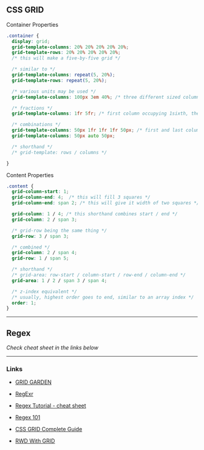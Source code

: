 ## CSS GRID

Container Properties
```css
.container {
  display: grid;
  grid-template-columns: 20% 20% 20% 20% 20%;
  grid-template-rows: 20% 20% 20% 20% 20%;
  /* this will make a five-by-five grid */

  /* similar to */
  grid-template-columns: repeat(5, 20%);
  grid-template-rows: repeat(5, 20%);

  /* various units may be used */
  grid-template-columns: 100px 3em 40%; /* three different sized columns */

  /* fractions */
  grid-template-columns: 1fr 5fr; /* first column occupying 1sixth, the second occupying 5sixths */

  /* combinations */
  grid-template-columns: 50px 1fr 1fr 1fr 50px; /* first and last column 50px each, with three equal columns in the middle */
  grid-template-columns: 50px auto 50px;

  /* shorthand */
  /* grid-template: rows / columns */

}
```

Content Properties
```css
.content {
  grid-column-start: 1;
  grid-column-end: 4;  /* this will fill 3 squares */
  grid-column-end: span 2; /* this will give it width of two squares */

  grid-column: 1 / 4; /* this shorthand combines start / end */
  grid-column: 2 / span 3;

  /* grid-row being the same thing */
  grid-row: 3 / span 3;

  /* combined */
  grid-column: 2 / span 4;
  grid-row: 1 / span 5;

  /* shorthand */
  /* grid-area: row-start / column-start / row-end / column-end */
  grid-area: 1 / 2 / span 3 / span 4;

  /* z-index equivalent */
  /* usually, highest order goes to end, similar to an array index */
  order: 1;
}
```

---

## Regex

*Check cheat sheet in the links below*

---

### Links
- [GRID GARDEN](https://cssgridgarden.com/)

- [RegExr](https://regexr.com/)

- [Regex Tutorial - cheat sheet](https://medium.com/factory-mind/regex-tutorial-a-simple-cheatsheet-by-examples-649dc1c3f285)

- [Regex 101](https://regex101.com/)

- [CSS GRID Complete Guide](https://css-tricks.com/snippets/css/complete-guide-grid/)

- [RWD With GRID](https://medium.com/samsung-internet-dev/common-responsive-layouts-with-css-grid-and-some-without-245a862f48df)
